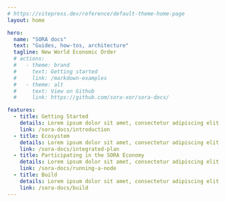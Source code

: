 ```yaml
---
# https://vitepress.dev/reference/default-theme-home-page
layout: home

hero:
  name: "SORA docs"
  text: "Guides, how-tos, architecture"
  tagline: New World Economic Order
  # actions:
  #   - theme: brand
  #     text: Getting started
  #     link: /markdown-examples
  #   - theme: alt
  #     text: View on Github
  #     link: https://github.com/sora-xor/sora-docs/

features:
  - title: Getting Started
    details: Lorem ipsum dolor sit amet, consectetur adipiscing elit
    link: /sora-docs/introduction
  - title: Ecosystem
    details: Lorem ipsum dolor sit amet, consectetur adipiscing elit
    link: /sora-docs/integrated-plan
  - title: Participating in the SORA Economy
    details: Lorem ipsum dolor sit amet, consectetur adipiscing elit
    link: /sora-docs/running-a-node
  - title: Build
    details: Lorem ipsum dolor sit amet, consectetur adipiscing elit
    link: /sora-docs/build
---
```


